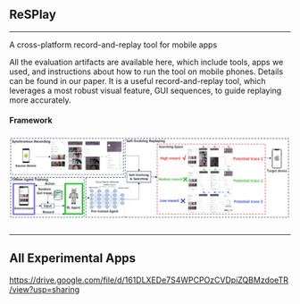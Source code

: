 ## ReSPlay
---
A cross-platform record-and-replay tool for mobile apps

All the evaluation artifacts are available here, which include tools, apps we used, and instructions about how to run the tool on mobile phones. Details can be found in our paper. It is a useful record-and-replay tool, which leverages a most robust visual feature, GUI sequences, to guide replaying more accurately.

#### Framework
![Framework](https://github.com/anonymousCSCode/ReSPlay/blob/main/Figures/oview.png)
###
---

## All Experimental Apps
https://drive.google.com/file/d/161DLXEDe7S4WPCPOzCVDpiZQBMzdoeTR/view?usp=sharing
